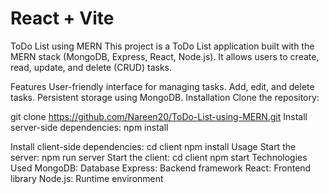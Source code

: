 # React + Vite

ToDo List using MERN
This project is a ToDo List application built with the MERN stack (MongoDB, Express, React, Node.js). It allows users to create, read, update, and delete (CRUD) tasks.

Features
User-friendly interface for managing tasks.
Add, edit, and delete tasks.
Persistent storage using MongoDB.
Installation
Clone the repository:

git clone https://github.com/Nareen20/ToDo-List-using-MERN.git
Install server-side dependencies:
npm install

Install client-side dependencies:
cd client
npm install
Usage
Start the server:
npm run server
Start the client:
cd client
npm start
Technologies Used
MongoDB: Database
Express: Backend framework
React: Frontend library
Node.js: Runtime environment

